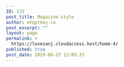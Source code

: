 ```yaml
---
ID: 133
post_title: Magazine-style
author: etqptkey-ca
post_excerpt: ""
layout: page
permalink: >
  https://lovesanj.cloudaccess.host/home-4/
published: true
post_date: 2019-06-27 12:09:37
---
```

<!-- wp:brookside/gridposts {"post_style":"style_6","pagination":"true","excerpt_count":"12"} /-->